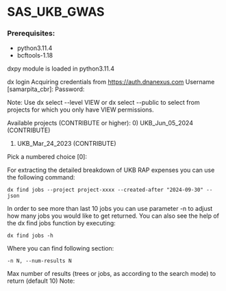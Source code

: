 # SAS_UKB_GWAS

### Prerequisites:
- python3.11.4
- bcftools-1.18

dxpy module is loaded in python3.11.4

dx login
Acquiring credentials from https://auth.dnanexus.com
Username [samarpita_cbr]:
Password:

Note: Use dx select --level VIEW or dx select --public to select from projects for
which you only have VIEW permissions.

Available projects (CONTRIBUTE or higher):
0) UKB_Jun_05_2024 (CONTRIBUTE)
1) UKB_Mar_24_2023 (CONTRIBUTE)

Pick a numbered choice [0]:

For extracting the detailed breakdown of UKB RAP expenses you can use the following command:

```
dx find jobs --project project-xxxx --created-after "2024-09-30" --json
```

In order to see more than last 10 jobs you can use parameter -n <number> to adjust how many jobs you would like to get returned. You can also see the help of the dx find jobs function by executing:

```
dx find jobs -h
```

Where you can find following section:
```
-n N, --num-results N
```
Max number of results (trees or jobs, as according to the search mode) to return (default 10)
Note: 
